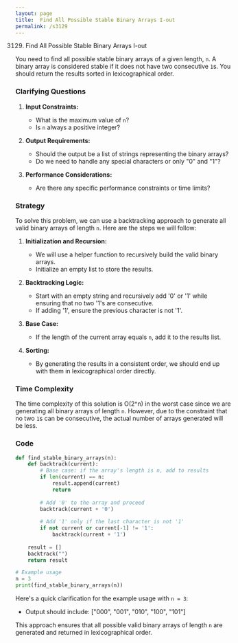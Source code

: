 ```yaml
---
layout: page
title:  Find All Possible Stable Binary Arrays I-out
permalink: /s3129
---
```


3129. Find All Possible Stable Binary Arrays I-out

You need to find all possible stable binary arrays of a given length, `n`. A binary array is considered stable if it does not have two consecutive `1`s. You should return the results sorted in lexicographical order.

### Clarifying Questions

1. **Input Constraints:**
   - What is the maximum value of `n`?
   - Is `n` always a positive integer?

2. **Output Requirements:**
   - Should the output be a list of strings representing the binary arrays?
   - Do we need to handle any special characters or only "0" and "1"?

3. **Performance Considerations:**
   - Are there any specific performance constraints or time limits?

### Strategy

To solve this problem, we can use a backtracking approach to generate all valid binary arrays of length `n`. Here are the steps we will follow:

1. **Initialization and Recursion:**
   - We will use a helper function to recursively build the valid binary arrays.
   - Initialize an empty list to store the results.

2. **Backtracking Logic:**
   - Start with an empty string and recursively add '0' or '1' while ensuring that no two '1's are consecutive.
   - If adding '1', ensure the previous character is not '1'.

3. **Base Case:**
   - If the length of the current array equals `n`, add it to the results list.

4. **Sorting:**
   - By generating the results in a consistent order, we should end up with them in lexicographical order directly.

### Time Complexity

The time complexity of this solution is O(2^n) in the worst case since we are generating all binary arrays of length `n`. However, due to the constraint that no two `1`s can be consecutive, the actual number of arrays generated will be less.

### Code

```python
def find_stable_binary_arrays(n):
    def backtrack(current):
        # Base case: if the array's length is n, add to results
        if len(current) == n:
            result.append(current)
            return
        
        # Add '0' to the array and proceed
        backtrack(current + '0')
        
        # Add '1' only if the last character is not '1'
        if not current or current[-1] != '1':
            backtrack(current + '1')
    
    result = []
    backtrack("")
    return result

# Example usage
n = 3
print(find_stable_binary_arrays(n))
```

Here's a quick clarification for the example usage with `n = 3`:
- Output should include: ["000", "001", "010", "100", "101"]

This approach ensures that all possible valid binary arrays of length `n` are generated and returned in lexicographical order.
